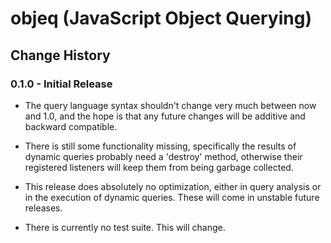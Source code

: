# objeq (JavaScript Object Querying)

## Change History

### 0.1.0 - Initial Release

* The query language syntax shouldn't change very much between now and 1.0, and the hope is that any future changes will be additive and backward compatible.

* There is still some functionality missing, specifically the results of dynamic queries probably need a 'destroy' method, otherwise their registered listeners will keep them from being garbage collected.

* This release does absolutely no optimization, either in query analysis or in the execution of dynamic queries.  These will come in unstable future releases.

* There is currently no test suite.  This will change.
